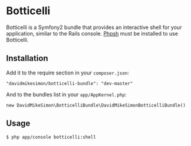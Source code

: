 # Botticelli

Botticelli is a Symfony2 bundle that provides an interactive shell for your
application, similar to the Rails console. [Phpsh](http://www.phpsh.org/)
must be installed to use Botticelli.

## Installation

Add it to the require section in your `composer.json`:

    "davidmikesimon/botticelli-bundle": "dev-master"

And to the bundles list in your `app/AppKernel.php`:

    new DavidMikeSimon\BotticelliBundle\DavidMikeSimonBotticelliBundle()

## Usage

    $ php app/console botticelli:shell
